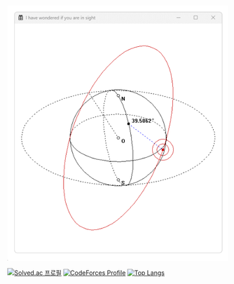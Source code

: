 <p align="center" width="100%">
    <img src="240204.gif"> 
</p>

[![Solved.ac 프로필](http://mazassumnida.wtf/api/v2/generate_badge?boj=wts1597)](https://solved.ac/wts1597)
[![CodeForces Profile](https://cf.leed.at?id=yupdown)](https://codeforces.com/profile/yupdown)
[![Top Langs](https://github-readme-stats.vercel.app/api/top-langs/?username=yupdown&layout=compact)](https://github.com/yupdown/github-readme-stats)
